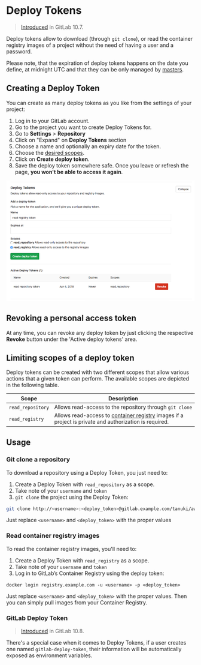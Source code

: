 # Deploy Tokens

> [Introduced][ce-17894] in GitLab 10.7.

Deploy tokens allow to download (through `git clone`), or read the container registry images of a project without the need of having a user and a password.

Please note, that the expiration of deploy tokens happens on the date you define,
at midnight UTC and that they can be only managed by [masters](https://docs.gitlab.com/ee/user/permissions.html).

## Creating a Deploy Token

You can create as many deploy tokens as you like from the settings of your project: 

1. Log in to your GitLab account.
1. Go to the project you want to create Deploy Tokens for.
1. Go to **Settings** > **Repository**
1. Click on "Expand" on **Deploy Tokens** section
1. Choose a name and optionally an expiry date for the token.
1. Choose the [desired scopes](#limiting-scopes-of-a-deploy-token).
1. Click on **Create deploy token**.
1. Save the deploy token somewhere safe. Once you leave or refresh
   the page, **you won't be able to access it again**.

![Personal access tokens page](img/deploy_tokens.png)

## Revoking a personal access token

At any time, you can revoke any deploy token by just clicking the
respective **Revoke** button under the 'Active deploy tokens' area.

## Limiting scopes of a deploy token

Deploy tokens can be created with two different scopes that allow various
actions that a given token can perform. The available scopes are depicted in
the following table.

| Scope | Description |
| ----- | ----------- |
| `read_repository` | Allows read-access to the repository through `git clone` |
| `read_registry` | Allows read-access to [container registry] images if a project is private and authorization is required. |

## Usage

### Git clone a repository

To download a repository using a Deploy Token, you just need to:

1. Create a Deploy Token with `read_repository` as a scope.
2. Take note of your `username` and `token`
3. `git clone` the project using the Deploy Token:


```bash
git clone http://<username>:<deploy_token>@gitlab.example.com/tanuki/awesome_project.git
```

Just replace `<username>` and `<deploy_token>` with the proper values

### Read container registry images

To read the container registry images, you'll need to:

1. Create a Deploy Token with `read_registry` as a scope.
2. Take note of your `username` and `token`
3. Log in to GitLab’s Container Registry using the deploy token:

```
docker login registry.example.com -u <username> -p <deploy_token>
```

Just replace `<username>` and `<deploy_token>` with the proper values. Then you can simply 
pull images from your Container Registry.

### GitLab Deploy Token

> [Introduced][ce-18414] in GitLab 10.8.

There's a special case when it comes to Deploy Tokens, if a user creates one
named `gitlab-deploy-token`, their information will be automatically exposed
as environment variables.

[ce-17894]: https://gitlab.com/gitlab-org/gitlab-ce/merge_requests/17894
[ce-11845]: https://gitlab.com/gitlab-org/gitlab-ce/merge_requests/11845
[ce-18414]: https://gitlab.com/gitlab-org/gitlab-ce/merge_requests/18414
[container registry]: ../container_registry.md
